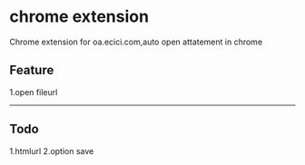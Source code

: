 chrome extension
=======

Chrome extension for oa.ecici.com,auto open attatement in chrome

## Feature
1.open fileurl
***
## Todo
1.htmlurl
2.option save
